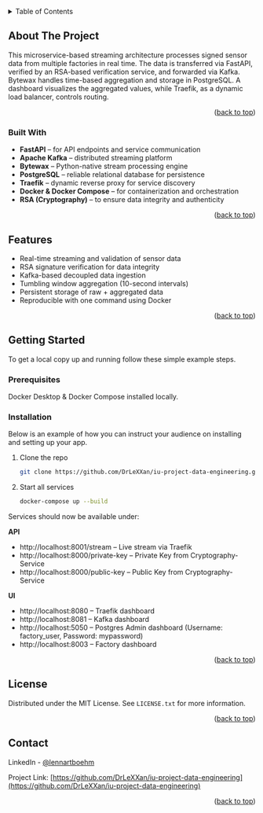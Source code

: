 <!-- Improved compatibility of back to top link: See: https://github.com/othneildrew/Best-README-Template/pull/73 -->
<a id="readme-top"></a>

<!-- TABLE OF CONTENTS -->
<details>
  <summary>Table of Contents</summary>
  <ol>
    <li>
      <a href="#about-the-project">About The Project</a>
      <ul>
        <li><a href="#built-with">Built With</a></li>
        <li><a href="#Features">Features</a></li>
      </ul>
    </li>
    <li>
      <a href="#getting-started">Getting Started</a>
      <ul>
        <li><a href="#prerequisites">Prerequisites</a></li>
        <li><a href="#installation">Installation</a></li>
      </ul>
    </li>
    <li><a href="#license">License</a></li>
    <li><a href="#contact">Contact</a></li>
  </ol>
</details>


<!-- ABOUT THE PROJECT -->
## About The Project

<!-- <div align="center">
  <a href="https://github.com/othneildrew/Best-README-Template">
    <img src="images/logo.png" alt="Logo" width="80" height="80">
  </a>
</div> -->

This microservice-based streaming architecture processes signed sensor data from multiple factories in real time. The data is transferred via FastAPI, verified by an RSA-based verification service, and forwarded via Kafka. Bytewax handles time-based aggregation and storage in PostgreSQL. A dashboard visualizes the aggregated values, while Traefik, as a dynamic load balancer, controls routing.


<p align="right">(<a href="#readme-top">back to top</a>)</p>


### Built With

- **FastAPI** – for API endpoints and service communication
- **Apache Kafka** – distributed streaming platform
- **Bytewax** – Python-native stream processing engine
- **PostgreSQL** – reliable relational database for persistence
- **Traefik** – dynamic reverse proxy for service discovery
- **Docker & Docker Compose** – for containerization and orchestration
- **RSA (Cryptography)** – to ensure data integrity and authenticity

<p align="right">(<a href="#readme-top">back to top</a>)</p>


<!-- Features Overview -->
## Features

- Real-time streaming and validation of sensor data
- RSA signature verification for data integrity
- Kafka-based decoupled data ingestion
- Tumbling window aggregation (10-second intervals)
- Persistent storage of raw + aggregated data
- Reproducible with one command using Docker

<p align="right">(<a href="#readme-top">back to top</a>)</p>


<!-- GETTING STARTED -->
## Getting Started

To get a local copy up and running follow these simple example steps.

### Prerequisites

Docker Desktop & Docker Compose installed locally.

### Installation

Below is an example of how you can instruct your audience on installing and setting up your app.

1. Clone the repo
   ```sh
   git clone https://github.com/DrLeXXan/iu-project-data-engineering.git
   ```
2. Start all services
   ```sh
   docker-compose up --build
   ```

Services should now be available under:

**API**
- http://localhost:8001/stream – Live stream via Traefik
- http://localhost:8000/private-key – Private Key from Cryptography-Service
- http://localhost:8000/public-key – Public Key from Cryptography-Service

**UI**
- http://localhost:8080 – Traefik dashboard
- http://localhost:8081 – Kafka dashboard
- http://localhost:5050 – Postgres Admin dashboard (Username: factory_user, Password: mypassword)
- http://localhost:8003 – Factory dashboard

<p align="right">(<a href="#readme-top">back to top</a>)</p>


<!-- LICENSE -->
## License

Distributed under the MIT License. See `LICENSE.txt` for more information.

<p align="right">(<a href="#readme-top">back to top</a>)</p>



<!-- CONTACT -->
## Contact

LinkedIn - [@lennartboehm](https://www.linkedin.com/in/lennartboehm)

Project Link: [https://github.com/DrLeXXan/iu-project-data-engineering](https://github.com/DrLeXXan/iu-project-data-engineering)

<p align="right">(<a href="#readme-top">back to top</a>)</p>
